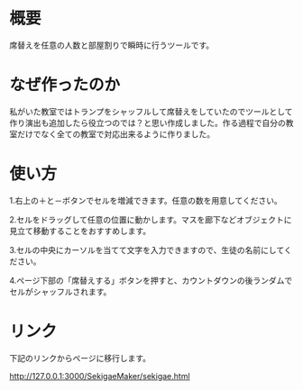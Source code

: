 # 概要
席替えを任意の人数と部屋割りで瞬時に行うツールです。
# なぜ作ったのか
私がいた教室ではトランプをシャッフルして席替えをしていたのでツールとして作り演出も追加したら役立つのでは？と思い作成しました。作る過程で自分の教室だけでなく全ての教室で対応出来るように作りました。
# 使い方
1.右上の＋と－ボタンでセルを増減できます。任意の数を用意してください。

2.セルをドラッグして任意の位置に動かします。マスを廊下などオブジェクトに見立て移動することをおすすめします。

3.セルの中央にカーソルを当てて文字を入力できますので、生徒の名前にしてください。

4.ページ下部の「席替えする」ボタンを押すと、カウントダウンの後ランダムでセルがシャッフルされます。
# リンク
下記のリンクからページに移行します。

http://127.0.0.1:3000/SekigaeMaker/sekigae.html
